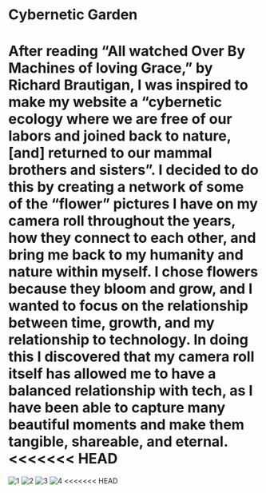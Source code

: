 # Cybernetic Garden

After reading “All watched Over By Machines of loving Grace,” by Richard Brautigan, I was inspired to make my website a “cybernetic ecology where we are free of our labors and joined back to nature, [and] returned to our mammal brothers and sisters”. I decided to do this by creating a network of some of the “flower” pictures I have on my camera roll throughout the years, how they connect to each other, and bring me back to my humanity and nature within myself. I chose flowers because they bloom and grow, and I wanted to focus on the relationship between time, growth, and my relationship to technology. In doing this I discovered that my camera roll itself has allowed me to have a balanced relationship with tech, as I have been able to capture many beautiful moments and make them tangible, shareable, and eternal.
<<<<<<< HEAD
=======

![1](https://user-images.githubusercontent.com/60246847/107713087-5fde9080-6c7f-11eb-8fdf-8d4c307f9675.jpg)
![2](https://user-images.githubusercontent.com/60246847/107713227-9ddbb480-6c7f-11eb-82b4-4eb8f31de226.jpg)
![3](https://user-images.githubusercontent.com/60246847/107713303-c8c60880-6c7f-11eb-9ad3-c9d5dfa123f1.jpg)
![4](https://user-images.githubusercontent.com/60246847/107713311-cf548000-6c7f-11eb-8974-f104630c7b88.jpg)
<<<<<<< HEAD
